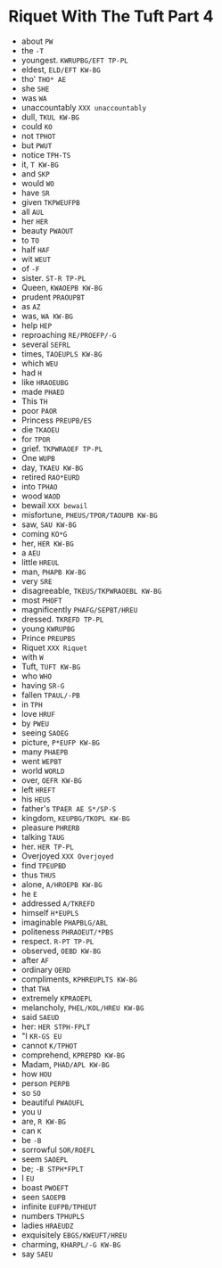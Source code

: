 # Riquet With The Tuft Part 4

* about `PW`
* the `-T`
* youngest. `KWRUPBG/EFT TP-PL`
* eldest, `ELD/EFT KW-BG`
* tho' `THO* AE`
* she `SHE`
* was `WA`
* unaccountably `XXX unaccountably`
* dull, `TKUL KW-BG`
* could `KO`
* not `TPHOT`
* but `PWUT`
* notice `TPH-TS`
* it, `T KW-BG`
* and `SKP`
* would `WO`
* have `SR`
* given `TKPWEUFPB`
* all `AUL`
* her `HER`
* beauty `PWAOUT`
* to `TO`
* half `HAF`
* wit `WEUT`
* of `-F`
* sister. `ST-R TP-PL`
* Queen, `KWAOEPB KW-BG`
* prudent `PRAOUPBT`
* as `AZ`
* was, `WA KW-BG`
* help `HEP`
* reproaching `RE/PROEFP/-G`
* several `SEFRL`
* times, `TAOEUPLS KW-BG`
* which `WEU`
* had `H`
* like `HRAOEUBG`
* made `PHAED`
* This `TH`
* poor `PAOR`
* Princess `PREUPB/ES`
* die `TKAOEU`
* for `TPOR`
* grief. `TKPWRAOEF TP-PL`
* One `WUPB`
* day, `TKAEU KW-BG`
* retired `RAO*EURD`
* into `TPHAO`
* wood `WAOD`
* bewail `XXX bewail`
* misfortune, `PHEUS/TPOR/TAOUPB KW-BG`
* saw, `SAU KW-BG`
* coming `KO*G`
* her, `HER KW-BG`
* a `AEU`
* little `HREUL`
* man, `PHAPB KW-BG`
* very `SRE`
* disagreeable, `TKEUS/TKPWRAOEBL KW-BG`
* most `PHOFT`
* magnificently `PHAFG/SEPBT/HREU`
* dressed. `TKREFD TP-PL`
* young `KWRUPBG`
* Prince `PREUPBS`
* Riquet `XXX Riquet`
* with `W`
* Tuft, `TUFT KW-BG`
* who `WHO`
* having `SR-G`
* fallen `TPAUL/-PB`
* in `TPH`
* love `HRUF`
* by `PWEU`
* seeing `SAOEG`
* picture, `P*EUFP KW-BG`
* many `PHAEPB`
* went `WEPBT`
* world `WORLD`
* over, `OEFR KW-BG`
* left `HREFT`
* his `HEUS`
* father's `TPAER AE S*/SP-S`
* kingdom, `KEUPBG/TKOPL KW-BG`
* pleasure `PHRERB`
* talking `TAUG`
* her. `HER TP-PL`
* Overjoyed `XXX Overjoyed`
* find `TPEUPBD`
* thus `THUS`
* alone, `A/HROEPB KW-BG`
* he `E`
* addressed `A/TKREFD`
* himself `H*EUPLS`
* imaginable `PHAPBLG/ABL`
* politeness `PHRAOEUT/*PBS`
* respect. `R-PT TP-PL`
* observed, `OEBD KW-BG`
* after `AF`
* ordinary `OERD`
* compliments, `KPHREUPLTS KW-BG`
* that `THA`
* extremely `KPRAOEPL`
* melancholy, `PHEL/KOL/HREU KW-BG`
* said `SAEUD`
* her: `HER STPH-FPLT`
* "I `KR-GS EU`
* cannot `K/TPHOT`
* comprehend, `KPREPBD KW-BG`
* Madam, `PHAD/APL KW-BG`
* how `HOU`
* person `PERPB`
* so `SO`
* beautiful `PWAOUFL`
* you `U`
* are, `R KW-BG`
* can `K`
* be `-B`
* sorrowful `SOR/ROEFL`
* seem `SAOEPL`
* be; `-B STPH*FPLT`
* I `EU`
* boast `PWOEFT`
* seen `SAOEPB`
* infinite `EUFPB/TPHEUT`
* numbers `TPHUPLS`
* ladies `HRAEUDZ`
* exquisitely `EBGS/KWEUFT/HREU`
* charming, `KHARPL/-G KW-BG`
* say `SAEU`
